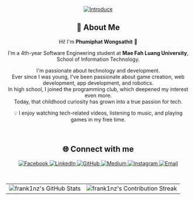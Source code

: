 <div align="center">
        <a href="https://git.io/typing-svg"><img src="https://readme-typing-svg.herokuapp.com?font=Fira+Code&duration=3000&pause=1000&center=true&vCenter=true&width=435&lines=Hello%2C+My+name+is...;Phumiphat+Wongsathit;(+frank1nz+)" alt="Introduce" /></a>
</div>

<div align="center">
  <h2>🚀 About Me</h2>
  <p>Hi! I'm <strong>Phumiphat Wongsathit</strong> 👋</p>
    <p>
    I'm a 4th-year Software Engineering student at <strong>Mae Fah Luang University</strong>,<br />
    School of Information Technology.
  </p>
  <p>
    I'm passionate about technology and development.<br />
    Ever since I was young, I've been passionate about game creation, web development, app development, and robotics.<br />
    In high school, I joined the programming club, which deepened my interest even more.<br />
    Today, that childhood curiosity has grown into a true passion for tech.
  </p>
  <p>
    💡 I enjoy watching tech-related videos, listening to music, and playing games in my free time.
  </p>
</div>
<br>

<h2 align="center">🌐 Connect with me</h2>

<p align="center">
  <a href="https://www.facebook.com/phumiphut.won/">
    <img src="https://img.shields.io/badge/-Phumiphat%20Wongsathit-1877F2?style=for-the-badge&logo=facebook&logoColor=white" alt="Facebook" />
  </a>
  <a href="https://www.linkedin.com/in/phumiphat-wongsathit-a303732ab/">
    <img src="https://img.shields.io/badge/-LinkedIn-0077B5?style=for-the-badge&logo=linkedin&logoColor=white" alt="LinkedIn" />
  </a>
  <a href="https://github.com/frank1nz">
    <img src="https://img.shields.io/badge/-GitHub-181717?style=for-the-badge&logo=github&logoColor=white" alt="GitHub" />
  </a>
  <a href="https://medium.com/@6531503117">
    <img src="https://img.shields.io/badge/-Medium-12100E?style=for-the-badge&logo=medium&logoColor=white" alt="Medium" />
  </a>
  <a href="https://www.instagram.com/plscallfrank/">
    <img src="https://img.shields.io/badge/-Instagram-E4405F?style=for-the-badge&logo=instagram&logoColor=white" alt="Instagram" />
  </a>
  <a href="mailto:phumiphat.wongsathit1@gmail.com">
    <img src="https://img.shields.io/badge/-Email-D14836?style=for-the-badge&logo=gmail&logoColor=white" alt="Email" />
  </a>
</p>
<br>


<table align="center" width="100%" height="100%" >
    <tr>
       <td><img style="border: none;" src="https://github-profile-summary-cards.vercel.app/api/cards/profile-details?username=frank1nz&theme=github_dark" alt="frank1nz's GitHub Stats"/></td>   
       <td><img style="border: none;" src="https://github-readme-streak-stats.herokuapp.com/?user=frank1nz&theme=merko" alt="frank1nz's Contribution Streak"/></td>
    </tr>
 </table>

 <table align="center" width="100%" height="100%" >
    <tr>
        <td><img style="border: none;" src="https://github-profile-summary-cards.vercel.app/api/cards/stats?username=frank1nz&theme=github_dark" alt="frank1nz's GitHub Stats"/></td>
        <td><img style="border: none;" src="https://github-profile-summary-cards.vercel.app/api/cards/repos-per-language?username=frank1nz&theme=github_dark" alt="frank1nz's GitHub Stats"/></td>
        <td><img style="border: none;" src="https://github-profile-summary-cards.vercel.app/api/cards/most-commit-language?username=frank1nz&theme=github_dark" alt="frank1nz's GitHub Stats"/></td>
    </tr>
 </table>
